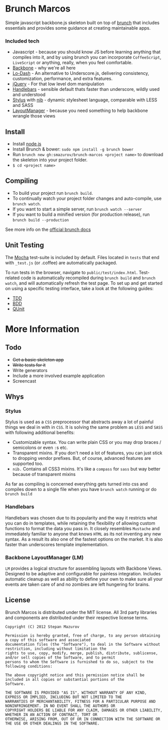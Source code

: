 Brunch Marcos
=============

Simple javascript backbone.js skeleton built on top of [brunch](http://brunch.io) that includes essentials and provides some guidance at creating maintainable apps.

### Included tech

* Javascript - because you should know JS before learning anything that compiles
into it, and by using brunch you can incorporate `CoffeeScript`, `LiveScript` or anything, really, when you feel comfortable.
* [Backbone](http://backbonejs.org/) - why we're all here
* [Lo-Dash](http://lodash.com) - An alternative to Underscore.js, delivering consistency, customization, performance, and extra features.
* [jQuery](http://jquery.com/) - For that low level dom manipulation
* [Handlebars](http://handlebarsjs.com) - sensible default thats faster than underscore, wildly used and understood
* [Stylus](http://learnboost.github.com/stylus/) with [nib](http://visionmedia.github.com/nib/) - dynamic stylesheet language, comparable with LESS and SASS
* [LayoutManager](https://github.com/tbranyen/backbone.layoutmanager) - because you need something to help backbone wrangle those views

## Install

- Install [node.js](http://nodejs.org)
- Install Brunch & bower: `sudo npm install -g brunch bower`
- Run `brunch new gh:smazurov/brunch-marcos <project name>` to download the skeleton into your project folder.
- `$ cd <project name>`

## Compiling

- To build your project run `brunch build`.
- To continually watch your project folder changes and auto-compile, use `brunch watch`.
- If you want to start a simple server, run `brunch watch --server`
- If you want to build a minified version (for production release), run `brunch build --production`

See more info on the [official brunch docs](http://brunch.readthedocs.org/en/latest/)

## Unit Testing

The [Mocha](http://visionmedia.github.com/mocha/) test-suite is included by default.  Files located in `tests` that end with `_test.js` (or .coffee) are automatically packaged.

To run tests in the browser, navigate to `public/test/index.html`.  Test-related code is automatically recompiled during `brunch build` and `brunch watch`, and will automatically refresh the test page.
To set up and get started on using a specific testing interface, take a look at the following guides:

* [TDD](https://gist.github.com/4361378)
* [BDD](https://gist.github.com/4361398)
* [QUnit](https://gist.github.com/4361413)

# More Information

## Todo

- ~~Get a basic skeleton app~~
- ~~Write tests for it~~
- Write generators
- Include a more involved example application
- Screencast

## Whys

### Stylus

Stylus is used as a `CSS` preprocessor that abstracts away a lot of painful things
we deal in with in `CSS`. It is solving the same problem as `LESS` and `SASS` with following
additional benefits:

* Customizable syntax. You can write plain CSS or you may drop braces / semicolons or even `:`s etc.
* Transparent mixins. If you don't need a lot of features, you can just stick to dropping vendor prefixes. But, of course, advanced features are supported too.
* `nib.` Contains all CSS3 mixins. It's like a `compass` for `sass` but way better because of transparent mixins

As far as compiling is concerned everything gets turned into css and compiles down to a single file when you have `brunch watch` running or do `brunch build`

### Handlebars

Handlebars was chosen due to its popularity and the way it restricts what you can do in templates, while retaining the flexibility of allowing custom functions to format the data you pass in. It closely resembles `Mustache` and immediately familiar to anyone that knows `HTML` as its not inventing any new syntax.  As a result its also one of the fastest options on the market. It is also faster than underscores template implementation.

### Backbone LayoutManager (LM)

`LM` provides a logical structure for assembling layouts with Backbone Views. Designed to be adaptive and configurable for painless integration. Includes automatic cleanup as well as ability to define your own to make sure all your events are taken care of and no zombies are left hungering for brains.

## License

Brunch Marcos is distributed under the MIT license. All 3rd party libraries and components are distributed under their respective license terms.

```
Copyright (C) 2012 Stepan Mazurov

Permission is hereby granted, free of charge, to any person obtaining a copy of this software and associated
documentation files (the "Software"), to deal in the Software without restriction, including without limitation the
rights to use, copy, modify, merge, publish, distribute, sublicense, and/or sell copies of the Software, and to permit
persons to whom the Software is furnished to do so, subject to the following conditions:

The above copyright notice and this permission notice shall be included in all copies or substantial portions of the
Software.

THE SOFTWARE IS PROVIDED "AS IS", WITHOUT WARRANTY OF ANY KIND, EXPRESS OR IMPLIED, INCLUDING BUT NOT LIMITED TO THE
WARRANTIES OF MERCHANTABILITY, FITNESS FOR A PARTICULAR PURPOSE AND NONINFRINGEMENT. IN NO EVENT SHALL THE AUTHORS OR
COPYRIGHT HOLDERS BE LIABLE FOR ANY CLAIM, DAMAGES OR OTHER LIABILITY, WHETHER IN AN ACTION OF CONTRACT, TORT OR
OTHERWISE, ARISING FROM, OUT OF OR IN CONNECTION WITH THE SOFTWARE OR THE USE OR OTHER DEALINGS IN THE SOFTWARE.
```

